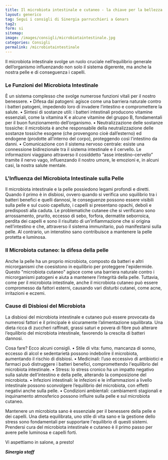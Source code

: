 ```yaml
---
title: Il microbiota intestinale e cutaneo - la chiave per la bellezza di pelle e capelli.
layout: generico
tag: Segui i consigli di Sinergia parrucchieri a Gonars
tag2:
form: si
sitemap:
image: /images/consigli/microbiotaintestinale.jpg
categories: Consigli
permalink: /microbiotaintestinale
---
```


Il microbiota intestinale svolge un ruolo cruciale nell’equilibrio generale dell’organismo influenzando non solo il sistema digerente, ma anche la nostra pelle e di conseguenza i capelli.

### Le Funzioni del Microbiota Intestinale

È un sistema complesso che svolge numerose funzioni vitali per il nostro benessere.
• Difesa dai patogeni: agisce come una barriera naturale contro i batteri patogeni, impedendo loro di invadere l’intestino e compromettere la salute.
• Sintesi di sostanze utili: i batteri intestinali producono vitamine essenziali, come la vitamina K e alcune vitamine del gruppo B, fondamentali per il buon funzionamento dell’organismo.
• Neutralizzazione delle sostanze tossiche: il microbiota è anche responsabile della neutralizzazione delle sostanze tossiche esogene (che provengono cioè dall’esterno) ed endogene (prodotte all’interno del corpo), proteggendo così l'intestino da danni.
• Comunicazione con il sistema nervoso centrale: esiste una connessione bidirezionale tra il sistema intestinale e il cervello. Le informazioni viaggiano attraverso il cosiddetto “asse intestino-cervello” tramite il nervo vago, influenzando il nostro umore, le emozioni e, in alcuni casi, la nostra salute mentale.

### L'Influenza del Microbiota Intestinale sulla Pelle

Il microbiota intestinale e la pelle possiedono legami profondi e diretti. Quando il primo è in disbiosi, ovvero quando si verifica uno squilibrio tra i batteri benefici e quelli dannosi, le conseguenze possono essere visibili sulla pelle e sul cuoio capelluto, i capelli si presentano opachi, deboli e predisposti alla caduta.
Le problematiche cutanee che si verificano sono arrossamento, prurito, eccesso di sebo, forfora, dermatite seborroica, perdita dei capelli e sono il risultato di un’infiammazione che si origina nell’intestino e che, attraverso il sistema immunitario, può manifestarsi sulla pelle. Al contrario, un intenstino sano contribuisce a mantenere la pelle protetta e luminosa.

### Il Microbiota cutaneo: la difesa della pelle

Anche la pelle ha un proprio microbiota, composto da batteri e altri microrganismi che coesistono in equilibrio per proteggere l'epidermide. Questo "microbiota cutaneo" agisce come una barriera naturale contro i microrganismi patogeni e aiuta a mantenere l’integrità della pelle. Tuttavia, come per il microbiota intestinale, anche il microbiota cutaneo può essere compromesso da fattori esterni, causando vari disturbi cutanei, come acne, irritazioni e eczemi.

### Cause di Disbiosi del Microbiota

La disbiosi del microbiota intestinale e cutaneo può essere provocata da numerosi fattori e il principale è sicuramente l’alimentazione squilibrata.
Una dieta ricca di zuccheri raffinati, grassi saturi e povera di fibre può alterare l’equilibrio del microbiota intestinale, favorendo la crescita di batteri dannosi.

Cosa fare? Ecco alcuni consigli.
• Stile di vita: fumo, mancanza di sonno, eccesso di alcol e sedentarietà possono indebolire il microbiota, aumentando il rischio di disbiosi.
• Medicinali: l’uso eccessivo di antibiotici e farmaci può distruggere i batteri benefici, compromettendo l'equilibrio del microbiota intestinale.
• Stress: lo stress cronico ha un impatto negativo sulla salute dell’intestino e della pelle, alterando la composizione del microbiota.
• Infezioni intestinali: le infezioni e le infiammazioni a livello intestinale possono sconvolgere l’equilibrio del microbiota, con effetti negativi anche sulla pelle.
• Condizioni ambientali: cambiamenti stagionali e inquinamento atmosferico possono influire sulla pelle e sul microbiota cutaneo.

Mantenere un microbiota sano è essenziale per il benessere della pelle e dei capelli. Una dieta equilibrata, uno stile di vita sano e la gestione dello stress sono fondamentali per supportare l'equilibrio di questi sistemi. Prendersi cura del microbiota intestinale e cutaneo è il primo passo per avere pelle luminosa e capelli forti.

Vi aspettiamo in salone, a presto!

**_Sinergia staff_**
